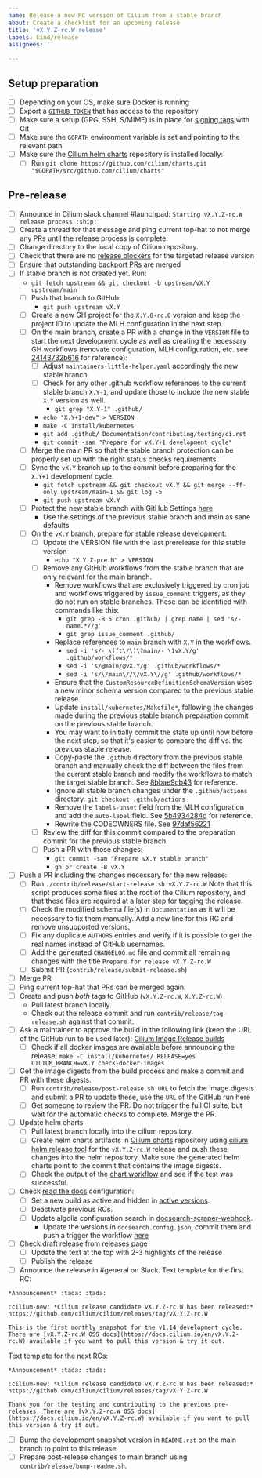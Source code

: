 ```yaml
---
name: Release a new RC version of Cilium from a stable branch
about: Create a checklist for an upcoming release
title: 'vX.Y.Z-rc.W release'
labels: kind/release
assignees: ''

---
```


## Setup preparation

- [ ] Depending on your OS, make sure Docker is running
- [ ] Export a [`GITHUB_TOKEN`](https://github.com/settings/tokens/new?description=Cilium%20Release%20Script&scopes=write:org,public_repo) that has access to the repository
- [ ] Make sure a setup (GPG, SSH, S/MIME) is in place for [signing tags] with Git
- [ ] Make sure the `GOPATH` environment variable is set and pointing to the relevant path
- [ ] Make sure the [Cilium helm charts][Cilium charts] repository is installed locally:
  - [ ] Run `git clone https://github.com/cilium/charts.git "$GOPATH/src/github.com/cilium/charts"`

## Pre-release


- [ ] Announce in Cilium slack channel #launchpad: `Starting vX.Y.Z-rc.W release process :ship:`
- [ ] Create a thread for that message and ping current top-hat to not merge any
  PRs until the release process is complete.
- [ ] Change directory to the local copy of Cilium repository.
- [ ] Check that there are no [release blockers] for the targeted release version
- [ ] Ensure that outstanding [backport PRs] are merged
- [ ] If stable branch is not created yet. Run:
  - `git fetch upstream && git checkout -b upstream/vX.Y upstream/main`
  - [ ] Push that branch to GitHub:
    - `git push upstream vX.Y`
  - [ ] Create a new GH project for the `X.Y.0-rc.0` version and keep the project ID
        to update the MLH configuration in the next step.
  - [ ] On the main branch, create a PR with a change in the `VERSION` file to
        start the next development cycle as well as creating the necessary GH
        workflows (renovate configuration, MLH configuration, etc.
        see [24143732b616](https://github.com/cilium/cilium/commit/24143732b616bb6cd308564b0be33f13fc5613e6)
        for reference):
    - [ ] Adjust `maintainers-little-helper.yaml` accordingly the new stable
          branch.
    - [ ] Check for any other .github workflow references to the current stable
          branch `X.Y-1`, and update those to include the new stable `X.Y`
          version as well.
        - `git grep "X.Y-1" .github/`
    - `echo "X.Y+1-dev" > VERSION`
    - `make -C install/kubernetes`
    - `git add .github/ Documentation/contributing/testing/ci.rst`
    - `git commit -sam "Prepare for vX.Y+1 development cycle"`
  - [ ] Merge the main PR so that the stable branch protection can be properly
        set up with the right status checks requirements.
  - [ ] Sync the `vX.Y` branch up to the commit before preparing for the `X.Y+1` development cycle.
    - `git fetch upstream && git checkout vX.Y && git merge --ff-only upstream/main~1 && git log -5`
    - `git push upstream vX.Y`
  - [ ] Protect the new stable branch with GitHub Settings [here](https://github.com/cilium/cilium/settings/branches)
      - Use the settings of the previous stable branch and main as sane defaults
  - [ ] On the `vX.Y` branch, prepare for stable release development:
    - [ ] Update the VERSION file with the last prerelease for this stable version
      - `echo "X.Y.Z-pre.N" > VERSION`
    - [ ] Remove any GitHub workflows from the stable branch that are only
          relevant for the main branch.
      - Remove workflows that are exclusively triggered by cron job and
        workflows triggered by `issue_comment` triggers, as they do not run on
        stable branches. These can be identified with commands like this:
        - `git grep -B 5 cron .github/ | grep name | sed 's/-name.*//g'`
        - `git grep issue_comment .github/`
      - Replace references to `main` branch with `X.Y` in the workflows.
        - `sed -i 's/- \(ft\/\)\?main/- \1vX.Y/g' .github/workflows/*`
        - `sed -i 's/@main/@vX.Y/g' .github/workflows/*`
        - `sed -i 's/\/main\//\/vX.Y\//g' .github/workflows/*`
      - Ensure that the `CustomResourceDefinitionSchemaVersion` uses a new
        minor schema version compared to the previous stable release.
      - Update `install/kubernetes/Makefile*`, following the changes made
        during the previous stable branch preparation commit on the previous
        stable branch.
      - You may want to initially commit the state up until now before the next
        step, so that it's easier to compare the diff vs. the previous stable
        release.
      - Copy-paste the `.github` directory from the previous stable branch and
        manually check the diff between the files from the current stable branch
        and modify the workflows to match the target stable branch. See
        [8bbae9cb43](https://github.com/cilium/cilium/commit/8bbae9cb4323bf3dd94936e355b0c2aad96d0df8)
        for reference.
      - Ignore all stable branch changes under the `.github/actions` directory.
        `git checkout .github/actions`
      - Remove the `labels-unset` field from the MLH configuration and add
        the `auto-label` field. See [5b4934284d](https://github.com/cilium/cilium/commit/5b4934284dd525399aacec17c137811df9cf0f8b)
        for reference.
      - Rewrite the CODEOWNERS file. See [97daf56221](https://github.com/cilium/cilium/commit/97daf5622197d0cdda003a3f693e6e5a61038884)
    - [ ] Review the diff for this commit compared to the preparation commit
          for the previous stable branch.
    - [ ] Push a PR with those changes:
      - `git commit -sam "Prepare vX.Y stable branch"`
      - `gh pr create -B vX.Y`
- [ ] Push a PR including the changes necessary for the new release:
  - [ ] Run `./contrib/release/start-release.sh vX.Y.Z-rc.W`
        Note that this script produces some files at the root of the Cilium
        repository, and that these files are required at a later step for
        tagging the release.
  - [ ] Check the modified schema file(s) in `Documentation` as it will be
        necessary to fix them manually. Add a new line for this RC and remove
        unsupported versions.
  - [ ] Fix any duplicate `AUTHORS` entries and verify if it is possible to
        get the real names instead of GitHub usernames.
  - [ ] Add the generated `CHANGELOG.md` file and commit all remaining changes
        with the title `Prepare for release vX.Y.Z-rc.W`
  - [ ] Submit PR (`contrib/release/submit-release.sh`)
- [ ] Merge PR
- [ ] Ping current top-hat that PRs can be merged again.
- [ ] Create and push *both* tags to GitHub (`vX.Y.Z-rc.W`, `X.Y.Z-rc.W`)
  - Pull latest branch locally.
  - Check out the release commit and run `contrib/release/tag-release.sh`
    against that commit.
- [ ] Ask a maintainer to approve the build in the following link (keep the URL
      of the GitHub run to be used later):
      [Cilium Image Release builds](https://github.com/cilium/cilium/actions?query=workflow:%22Image+Release+Build%22)
  - [ ] Check if all docker images are available before announcing the release:
        `make -C install/kubernetes/ RELEASE=yes CILIUM_BRANCH=vX.Y check-docker-images`
- [ ] Get the image digests from the build process and make a commit and PR with
      these digests.
  - [ ] Run `contrib/release/post-release.sh URL` to fetch the image
        digests and submit a PR to update these, use the `URL` of the GitHub
        run here
  - [ ] Get someone to review the PR. Do not trigger the full CI suite, but
        wait for the automatic checks to complete. Merge the PR.
- [ ] Update helm charts
  - [ ] Pull latest branch locally into the cilium repository.
  - [ ] Create helm charts artifacts in [Cilium charts] repository using
        [cilium helm release tool] for the `vX.Y.Z-rc.W` release and push these
        changes into the helm repository. Make sure the generated helm charts
        point to the commit that contains the image digests.
  - [ ] Check the output of the [chart workflow] and see if the test was
        successful.
- [ ] Check [read the docs] configuration:
    - [ ] Set a new build as active and hidden in [active versions].
    - [ ] Deactivate previous RCs.
    - [ ] Update algolia configuration search in [docsearch-scraper-webhook].
      - Update the versions in `docsearch.config.json`, commit them and push a trigger the workflow [here](https://github.com/cilium/docsearch-scraper-webhook/actions/workflows/update-algolia-index.yaml)
- [ ] Check draft release from [releases] page
  - [ ] Update the text at the top with 2-3 highlights of the release
  - [ ] Publish the release
- [ ] Announce the release in #general on Slack.
  Text template for the first RC:
```
*Announcement* :tada: :tada:

:cilium-new: *Cilium release candidate vX.Y.Z-rc.W has been released:*
https://github.com/cilium/cilium/releases/tag/vX.Y.Z-rc.W

This is the first monthly snapshot for the v1.14 development cycle. There are [vX.Y.Z-rc.W OSS docs](https://docs.cilium.io/en/vX.Y.Z-rc.W) available if you want to pull this version & try it out.
```
Text template for the next RCs:
```
*Announcement* :tada: :tada:

:cilium-new: *Cilium release candidate vX.Y.Z-rc.W has been released:*
https://github.com/cilium/cilium/releases/tag/vX.Y.Z-rc.W

Thank you for the testing and contributing to the previous pre-releases. There are [vX.Y.Z-rc.W OSS docs](https://docs.cilium.io/en/vX.Y.Z-rc.W) available if you want to pull this version & try it out.
```
- [ ] Bump the development snapshot version in `README.rst` on the main branch
      to point to this release
- [ ] Prepare post-release changes to main branch using `contrib/release/bump-readme.sh`.

[signing tags]: https://docs.github.com/en/authentication/managing-commit-signature-verification/signing-tags
[release blockers]: https://github.com/cilium/cilium/labels/release-blocker%2FX.Y
[backport PRs]: https://github.com/cilium/cilium/pulls?q=is%3Aopen+is%3Apr+label%3Abackport%2FX.Y
[Cilium charts]: https://github.com/cilium/charts
[releases]: https://github.com/cilium/cilium/releases
[cilium helm release tool]: https://github.com/cilium/charts/blob/master/prepare_artifacts.sh
[cilium-runtime images]: https://quay.io/repository/cilium/cilium-runtime
[read the docs]: https://readthedocs.org/projects/cilium/
[active versions]: https://readthedocs.org/projects/cilium/versions/?version_filter=vX.Y.Z-rc.W
[docsearch-scraper-webhook]: https://github.com/cilium/docsearch-scraper-webhook
[chart workflow]: https://github.com/cilium/charts/actions/workflows/conformance-gke.yaml
